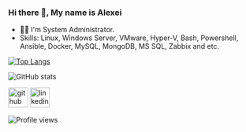 ### Hi there 👋, My name is Alexei

- 👨‍💻 I'm System Administrator.
- Skills: Linux, Windows Server, VMware, Hyper-V, Bash, Powershell, Ansible, Docker, MySQL, MongoDB, MS SQL, Zabbix and etc.

[![Top Langs](https://github-readme-stats.vercel.app/api/top-langs/?username=arma2ra)](https://github.com/anuraghazra/github-readme-stats)

![GitHub stats](https://github-readme-stats.vercel.app/api?username=arma2ra&show_icons=true)

[<img src='https://cdn.jsdelivr.net/npm/simple-icons@3.0.1/icons/github.svg' alt='github' height='40'>](https://github.com/arma2ra)  [<img src='https://cdn.jsdelivr.net/npm/simple-icons@3.0.1/icons/linkedin.svg' alt='linkedin' height='40'>](https://www.linkedin.com/in/alexei-drozd-040590//) 

![Profile views](https://gpvc.arturio.dev/arma2ra)
